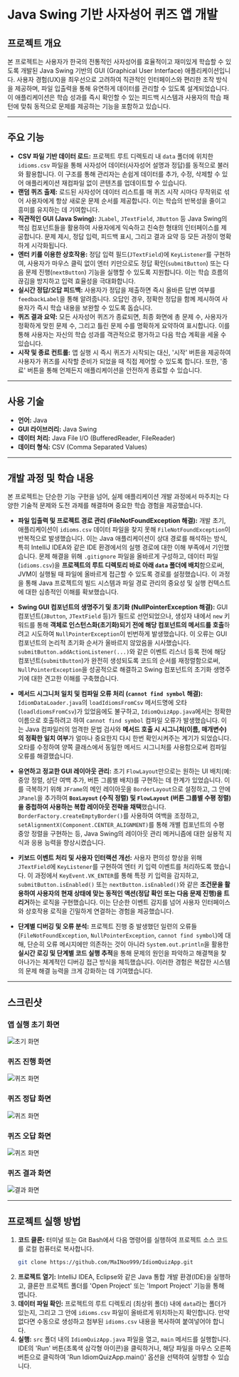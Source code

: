 # Java Swing 기반 사자성어 퀴즈 앱 개발

## 프로젝트 개요

본 프로젝트는 사용자가 한국의 전통적인 사자성어를 효율적이고 재미있게 학습할 수 있도록 개발된 Java Swing 기반의 GUI (Graphical User Interface) 애플리케이션입니다. 사용자 경험(UX)을 최우선으로 고려하여 직관적인 인터페이스와 편리한 조작 방식을 제공하며, 파일 입출력을 통해 유연하게 데이터를 관리할 수 있도록 설계되었습니다. 이 애플리케이션은 학습 성과를 즉시 확인할 수 있는 피드백 시스템과 사용자의 학습 패턴에 맞춰 동적으로 문제를 제공하는 기능을 포함하고 있습니다.

---

## 주요 기능

*   **CSV 파일 기반 데이터 로드:**
    프로젝트 루트 디렉토리 내 `data` 폴더에 위치한 `idioms.csv` 파일을 통해 사자성어 데이터(사자성어 설명과 정답)를 동적으로 불러와 활용합니다. 이 구조를 통해 관리자는 손쉽게 데이터를 추가, 수정, 삭제할 수 있어 애플리케이션 재컴파일 없이 콘텐츠를 업데이트할 수 있습니다.
*   **랜덤 퀴즈 출제:**
    로드된 사자성어 데이터 리스트를 매 퀴즈 시작 시마다 무작위로 섞어 사용자에게 항상 새로운 문제 순서를 제공합니다. 이는 학습의 반복성을 줄이고 흥미를 유지하는 데 기여합니다.
*   **직관적인 GUI (Java Swing):**
    `JLabel`, `JTextField`, `JButton` 등 Java Swing의 핵심 컴포넌트들을 활용하여 사용자에게 익숙하고 친숙한 형태의 인터페이스를 제공합니다. 문제 제시, 정답 입력, 피드백 표시, 그리고 결과 요약 등 모든 과정이 명확하게 시각화됩니다.
*   **엔터 키를 이용한 상호작용:**
    정답 입력 필드(`JTextField`)에 `KeyListener`를 구현하여, 사용자가 마우스 클릭 없이 엔터 키만으로도 정답 확인(`submitButton`) 또는 다음 문제 진행(`nextButton`) 기능을 실행할 수 있도록 지원합니다. 이는 학습 흐름의 끊김을 방지하고 입력 효율성을 극대화합니다.
*   **실시간 정답/오답 피드백:**
    사용자가 정답을 제출하면 즉시 올바른 답변 여부를 `feedbackLabel`을 통해 알려줍니다. 오답인 경우, 정확한 정답을 함께 제시하여 사용자가 즉시 학습 내용을 보완할 수 있도록 돕습니다.
*   **퀴즈 결과 요약:**
    모든 사자성어 퀴즈가 종료되면, 최종 화면에 총 문제 수, 사용자가 정확하게 맞힌 문제 수, 그리고 틀린 문제 수를 명확하게 요약하여 표시합니다. 이를 통해 사용자는 자신의 학습 성과를 객관적으로 평가하고 다음 학습 계획을 세울 수 있습니다.
*   **시작 및 종료 컨트롤:**
    앱 실행 시 즉시 퀴즈가 시작되는 대신, '시작' 버튼을 제공하여 사용자가 퀴즈를 시작할 준비가 되었을 때 직접 제어할 수 있도록 합니다. 또한, '종료' 버튼을 통해 언제든지 애플리케이션을 안전하게 종료할 수 있습니다.

---

## 사용 기술

*   **언어:** Java
*   **GUI 라이브러리:** Java Swing
*   **데이터 처리:** Java File I/O (BufferedReader, FileReader)
*   **데이터 형식:** CSV (Comma Separated Values)

---

## 개발 과정 및 학습 내용

본 프로젝트는 단순한 기능 구현을 넘어, 실제 애플리케이션 개발 과정에서 마주치는 다양한 기술적 문제와 도전 과제를 해결하며 중요한 학습 경험을 제공했습니다.

*   **파일 입출력 및 프로젝트 경로 관리 (FileNotFoundException 해결):**
    개발 초기, 애플리케이션이 `idioms.csv` 데이터 파일을 찾지 못해 `FileNotFoundException`이 반복적으로 발생했습니다. 이는 Java 애플리케이션이 상대 경로를 해석하는 방식, 특히 IntelliJ IDEA와 같은 IDE 환경에서의 실행 경로에 대한 이해 부족에서 기인했습니다. 문제 해결을 위해 `.gitignore` 파일을 올바르게 구성하고, 데이터 파일(`idioms.csv`)을 **프로젝트의 루트 디렉토리 바로 아래 `data` 폴더에 배치**함으로써, JVM이 실행될 때 파일에 올바르게 접근할 수 있도록 경로를 설정했습니다. 이 과정을 통해 Java 프로젝트의 빌드 시스템과 파일 경로 관리의 중요성 및 실행 컨텍스트에 대한 심층적인 이해를 확보했습니다.

*   **Swing GUI 컴포넌트의 생명주기 및 초기화 (NullPointerException 해결):**
    GUI 컴포넌트(`JButton`, `JTextField` 등)가 필드로 선언되었으나, 생성자 내에서 `new` 키워드를 통해 **객체로 인스턴스화(초기화)되기 전에 해당 컴포넌트의 메서드를 호출**하려고 시도하여 `NullPointerException`이 빈번하게 발생했습니다. 이 오류는 GUI 컴포넌트의 논리적 초기화 순서가 올바르지 않았음을 시사했습니다. `submitButton.addActionListener(...)`와 같은 이벤트 리스너 등록 전에 해당 컴포넌트(`submitButton`)가 완전히 생성되도록 코드의 순서를 재정렬함으로써, `NullPointerException`을 성공적으로 해결하고 Swing 컴포넌트의 초기화 생명주기에 대한 견고한 이해를 구축했습니다.

*   **메서드 시그니처 일치 및 컴파일 오류 처리 (`cannot find symbol` 해결):**
    `IdiomDataLoader.java`의 `loadIdiomsFromCsv` 메서드명에 오타(`loadldiomsFromCsv`)가 있었음에도 불구하고, `IdiomQuizApp.java`에서는 정확한 이름으로 호출하려고 하여 `cannot find symbol` 컴파일 오류가 발생했습니다. 이는 Java 컴파일러의 엄격한 문법 검사와 **메서드 호출 시 시그니처(이름, 매개변수)의 정확한 일치 여부**가 얼마나 중요한지 다시 한번 확인시켜주는 계기가 되었습니다. 오타를 수정하여 양쪽 클래스에서 동일한 메서드 시그니처를 사용함으로써 컴파일 오류를 해결했습니다.

*   **유연하고 정교한 GUI 레이아웃 관리:**
    초기 `FlowLayout`만으로는 원하는 UI 배치(예: 중앙 정렬, 상단 여백 추가, 버튼 그룹별 배치)를 구현하는 데 한계가 있었습니다. 이를 극복하기 위해 `JFrame`의 메인 레이아웃을 `BorderLayout`으로 설정하고, 그 안에 `JPanel`을 추가하여 **`BoxLayout` (수직 정렬) 및 `FlowLayout` (버튼 그룹별 수평 정렬)을 중첩하여 사용하는 복합 레이아웃 전략을 채택**했습니다. `BorderFactory.createEmptyBorder()`를 사용하여 여백을 조정하고, `setAlignmentX(Component.CENTER_ALIGNMENT)`를 통해 개별 컴포넌트의 수평 중앙 정렬을 구현하는 등, Java Swing의 레이아웃 관리 메커니즘에 대한 실용적 지식과 응용 능력을 향상시켰습니다.

*   **키보드 이벤트 처리 및 사용자 인터랙션 개선:**
    사용자 편의성 향상을 위해 `JTextField`에 `KeyListener`를 구현하여 엔터 키 입력 이벤트를 처리하도록 했습니다. 이 과정에서 `KeyEvent.VK_ENTER`를 통해 특정 키 입력을 감지하고, `submitButton.isEnabled()` 또는 `nextButton.isEnabled()`와 같은 **조건문을 활용하여 사용자의 현재 상태에 맞는 동적인 액션(정답 확인 또는 다음 문제 진행)을 트리거**하는 로직을 구현했습니다. 이는 단순한 이벤트 감지를 넘어 사용자 인터페이스와 상호작용 로직을 긴밀하게 연결하는 경험을 제공했습니다.

*   **단계별 디버깅 및 오류 분석:**
    프로젝트 진행 중 발생했던 일련의 오류들(`FileNotFoundException`, `NullPointerException`, `cannot find symbol`)에 대해, 단순히 오류 메시지에만 의존하는 것이 아니라 `System.out.println`을 활용한 **실시간 로깅 및 단계별 코드 실행 추적**을 통해 문제의 원인을 파악하고 해결책을 찾아나가는 체계적인 디버깅 접근 방식을 체득했습니다. 이러한 경험은 복잡한 시스템의 문제 해결 능력을 크게 강화하는 데 기여했습니다.

---

## 스크린샷

<!-- 여기에 스크린샷 이미지를 추가하세요. GitHub에 이미지를 올리는 방법:
    1. GitHub 저장소의 README.md 파일 편집 화면에서 이미지를 끌어다 놓거나,
    2. GitHub 저장소에 `images/` 또는 `docs/` 폴더를 만들고 이미지 파일을 직접 업로드한 후, 아래와 같이 경로를 지정합니다.
-->
### 앱 실행 초기 화면
![초기 화면](image/시작화면.png) 

### 퀴즈 진행 화면
![퀴즈 화면](image/문제출제화면.png)

### 퀴즈 정답 화면
![퀴즈 화면](image/정답화면.png)

### 퀴즈 오답 화면
![퀴즈 화면](image/오답화면.png)

### 퀴즈 결과 화면
![결과 화면](image/모든문제결과화면.png)

---

## 프로젝트 실행 방법

1.  **코드 클론:**
    터미널 또는 Git Bash에서 다음 명령어를 실행하여 프로젝트 소스 코드를 로컬 컴퓨터로 복사합니다.
    ```bash
    git clone https://github.com/MaINoo999/IdiomQuizApp.git
    ```
2.  **프로젝트 열기:**
    IntelliJ IDEA, Eclipse와 같은 Java 통합 개발 환경(IDE)을 실행하고, 클론한 프로젝트 폴더를 'Open Project' 또는 'Import Project' 기능을 통해 엽니다.
3.  **데이터 파일 확인:**
    프로젝트의 루트 디렉토리 (최상위 폴더) 내에 `data`라는 폴더가 있는지, 그리고 그 안에 `idioms.csv` 파일이 올바르게 위치하는지 확인합니다. 만약 없다면 수동으로 생성하고 첨부된 `idioms.csv` 내용을 복사하여 붙여넣어야 합니다.
4.  **실행:**
    `src` 폴더 내의 `IdiomQuizApp.java` 파일을 열고, `main` 메서드를 실행합니다. IDE의 'Run' 버튼(초록색 삼각형 아이콘)을 클릭하거나, 해당 파일을 마우스 오른쪽 버튼으로 클릭하여 'Run IdiomQuizApp.main()' 옵션을 선택하여 실행할 수 있습니다.
